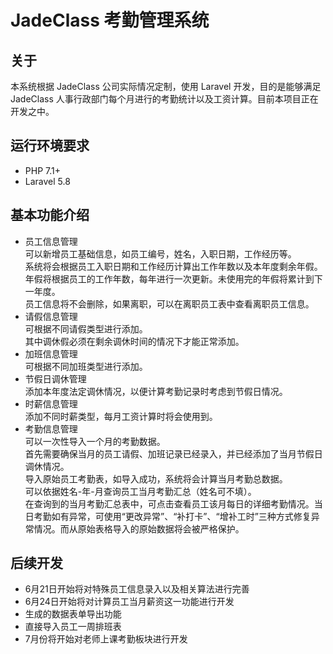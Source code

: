 # JadeClass 考勤管理系统
## 关于
本系统根据 JadeClass 公司实际情况定制，使用 Laravel 开发，目的是能够满足 JadeClass 人事行政部门每个月进行的考勤统计以及工资计算。目前本项目正在开发之中。

## 运行环境要求
-   PHP 7.1+
-   Laravel 5.8

## 基本功能介绍
* 员工信息管理
<br> 可以新增员工基础信息，如员工编号，姓名，入职日期，工作经历等。
<br> 系统将会根据员工入职日期和工作经历计算出工作年数以及本年度剩余年假。
<br> 年假将根据员工的工作年数，每年进行一次更新。未使用完的年假将累计到下一年度。
<br> 员工信息将不会删除，如果离职，可以在离职员工表中查看离职员工信息。
* 请假信息管理
<br> 可根据不同请假类型进行添加。
<br> 其中调休假必须在剩余调休时间的情况下才能正常添加。
* 加班信息管理
<br> 可根据不同加班类型进行添加。
* 节假日调休管理
<br> 添加本年度法定调休情况，以便计算考勤记录时考虑到节假日情况。
* 时薪信息管理
<br> 添加不同时薪类型，每月工资计算时将会使用到。
* 考勤信息管理
<br> 可以一次性导入一个月的考勤数据。
<br> 首先需要确保当月的员工请假、加班记录已经录入，并已经添加了当月节假日调休情况。
<br> 导入原始员工考勤表，如导入成功，系统将会计算当月考勤总数据。
<br> 可以依据姓名-年-月查询员工当月考勤汇总（姓名可不填）。
<br> 在查询到的当月考勤汇总表中，可点击查看员工该月每日的详细考勤情况。当日考勤如有异常，可使用“更改异常”、“补打卡”、“增补工时”三种方式修复异常情况。而从原始表格导入的原始数据将会被严格保护。

## 后续开发
-   6月21日开始将对特殊员工信息录入以及相关算法进行完善
-   6月24日开始将对计算员工当月薪资这一功能进行开发
-   生成的数据表单导出功能
-   直接导入员工一周排班表
-   7月份将开始对老师上课考勤板块进行开发
